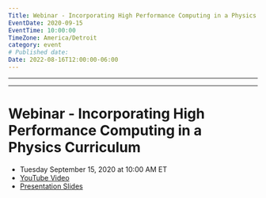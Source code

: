```yaml
---
Title: Webinar - Incorporating High Performance Computing in a Physics Curriculum
EventDate: 2020-09-15
EventTime: 10:00:00
TimeZone: America/Detroit
category: event
# Published date:
Date: 2022-08-16T12:00:00-06:00
---
```

---
---

# Webinar - Incorporating High Performance Computing in a Physics Curriculum

* Tuesday September 15, 2020 at 10:00 AM ET
* [YouTube Video](https://youtu.be/CLPPUXQrsAE)
* [Presentation Slides](../files/Bray.pdf)
